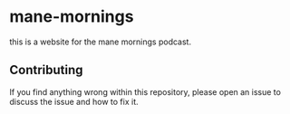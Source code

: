 # mane-mornings
this is a website for the mane mornings podcast.

## Contributing 
If you find anything wrong within this repository, please open an issue to discuss the issue and how to fix it.
